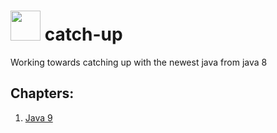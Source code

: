 # <img src="https://github.com/anonymousGiraffe/Java-catch-up/blob/master/java.png" width="48"> catch-up 
Working towards catching up with the newest java from java 8


## Chapters:
1. [Java 9](https://github.com/anonymousGiraffe/Java-catch-up/blob/master/Java9.md)
